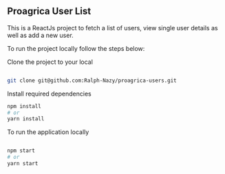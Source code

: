 ## Proagrica User List

This is a ReactJs project to fetch a list of users, view single user details as well as add a new user. 

To run the project locally follow the steps below:

Clone the project to your local

```bash

git clone git@github.com:Ralph-Nazy/proagrica-users.git

```

Install required dependencies

```bash
npm install
# or
yarn install 

```
To run the application locally

```bash

npm start
# or
yarn start 

``` 